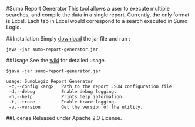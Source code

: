 #Sumo Report Generator
This tool allows a user to execute multiple searches, and compile the data in a single report.  Currently, the only format is Excel.  Each tab in Excel would correspond to a search executed in Sumo Logic.

##Installation
Simply [download](https://github.com/SumoLogic/sumo-report-generator/releases) the jar file and run :
```
java -jar sumo-report-generator.jar
```

##Usage
See the [wiki](https://github.com/SumoLogic/sumo-report-generator/wiki) for detailed usage.
```
$java -jar sumo-report-generator.jar

usage: SumoLogic Report Generator
 -c,--config <arg>   Path to the report JSON configuration file.
 -d,--debug          Enable debug logging.
 -h,--help           Prints help information.
 -t,--trace          Enable trace logging.
 -v,--version        Get the version of the utility.
```


##License
Released under Apache 2.0 License.